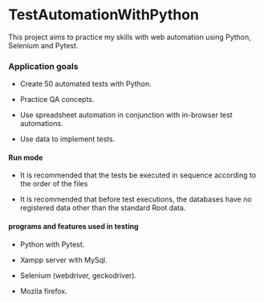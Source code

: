 # TestAutomationWithPython

This project aims to practice my skills with web automation using Python, Selenium and Pytest.

### Application goals ####

- Create 50 automated tests with Python.

- Practice QA concepts.

- Use spreadsheet automation in conjunction with in-browser test automations.

- Use data to implement tests.

#### Run mode ####

- It is recommended that the tests be executed in sequence according to the order of the files

- It is recommended that before test executions, the databases have no registered data other than the standard Root data.

#### programs and features used in testing ####

- Python with Pytest.

- Xampp server with MySql.

- Selenium (webdriver, geckodriver).

- Mozila firefox.
